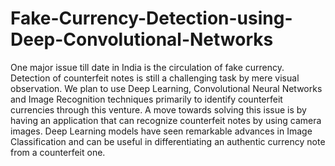 # Fake-Currency-Detection-using-Deep-Convolutional-Networks
One major issue till date in India is the circulation of fake currency. Detection of counterfeit notes is still a challenging task by mere visual observation. We plan to use Deep Learning, Convolutional Neural Networks and Image Recognition techniques primarily to identify counterfeit currencies through this venture. A move towards solving this issue is by having an application that can recognize counterfeit notes by using camera images. Deep Learning models have seen remarkable advances in Image Classification and can be useful in differentiating an authentic currency note from a counterfeit one. 
